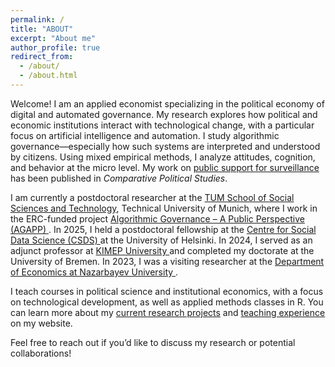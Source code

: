 ```yaml
---
permalink: /
title: "ABOUT"
excerpt: "About me"
author_profile: true
redirect_from: 
  - /about/
  - /about.html
---
```

<p>
Welcome!
I am an applied economist specializing in the political economy of digital and automated governance. 
My research explores how political and economic institutions interact with technological change, 
with a particular focus on artificial intelligence and automation. 
I study algorithmic governance—especially how such systems are interpreted and understood by citizens. 
Using mixed empirical methods, I analyze attitudes, cognition, and behavior at the micro level. 
My work on <a href="https://journals.sagepub.com/doi/10.1177/00104140241290208">public support for surveillance</a> 
has been published in <em>Comparative Political Studies</em>.
</p>

<p>
I am currently a postdoctoral researcher at the 
<a href="https://www.sot.tum.de/en/sot/home/">TUM School of Social Sciences and Technology</a>, 
Technical University of Munich, where I work in the ERC-funded project 
<a href="https://www.helsinki.fi/en/projects/algorithmic-governance">
Algorithmic Governance – A Public Perspective (AGAPP)
</a>. 
In 2025, I held a postdoctoral fellowship at the 
<a href="https://www.helsinki.fi/en/networks/centre-social-data-science">
Centre for Social Data Science (CSDS)
</a> at the University of Helsinki. 
In 2024, I served as an adjunct professor at 
<a href="https://www.kimep.kz/college-of-social-sciences/kz/">
KIMEP University
</a> and completed my doctorate at the University of Bremen. 
In 2023, I was a visiting researcher at the 
<a href="https://ssh.nu.edu.kz/economics_about">
Department of Economics at Nazarbayev University
</a>.
</p>

<p>
I teach courses in political science and institutional economics, 
with a focus on technological development, as well as applied methods classes in R. 
You can learn more about my <a href="https://dkarpa.github.io/projects/">current research projects</a> 
and <a href="https://dkarpa.github.io/teaching/">teaching experience</a> on my website.
</p>

Feel free to reach out if you’d like to discuss my research or potential collaborations!




